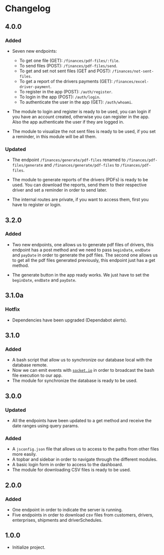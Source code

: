 # Changelog

## 4.0.0

### Added

- Seven new endpoints:

  - To get one file (GET): `/finances/pdf-files/:file`.
  - To send files (POST): `/finances/pdf-files/send`.
  - To get and set not sent files (GET and POST): `/finances/not-sent-files`.
  - To get a report of the drivers payments (GET): `/finances/excel-driver-payment`.
  - To register in the app (POST): `/auth/register`.
  - To login in the app (POST): `/auth/login`.
  - To authenticate the user in the app (GET): `/auth/whoami`.

- The module to login and register is ready to be used, you can login if you have an account created, otherwise you can register in the app. Also the app authenticate the user if they are logged in.

- The module to visualize the not sent files is ready to be used, if you set a reminder, in this module will be all them.

### Updated

- The endpoint `/finances/generate/pdf-files` renamed to `/finances/pdf-files/generate` and `/finances/generate/pdf-files` to `/finances/pdf-files`.

- The module to generate reports of the drivers (PDFs) is ready to be used. You can download the reports, send them to their respective driver and set a reminder in order to send later.

- The internal routes are private, if you want to access them, first you have to register or login.

## 3.2.0

### Added

- Two new endpoints, one allows us to generate pdf files of drivers, this endpoint has a post method and we need to pass `beginDate`, `endDate` and `payDate` in order to generate the pdf files. The second one allows us to get all the pdf files generated previously, this endpoint just has a get method.

- The generate button in the app ready works. We just have to set the `beginDate`, `endDate` and `payDate`.

## 3.1.0a

### Hotfix

- Dependencies have been upgraded (Dependabot alerts).

## 3.1.0

### Added

- A bash script that allow us to synchronize our database local with the database remote.
- Now we can emit events with [`socket.io`](https://socket.io/) in order to broadcast the bash file execution to our app.
- The module for synchronize the database is ready to be used.

## 3.0.0

### Updated

- All the endpoints have been updated to a get method and receive the date ranges using query params.

### Added

- A `jsconfig.json` file that allows us to access to the paths from other files more easily.
- A topbar and sidebar in order to navigate through the different modules.
- A basic login form in order to access to the dashboard.
- The module for downloading CSV files is ready to be used.

## 2.0.0

### Added

- One endpoint in order to indicate the server is running.
- Five endpoints in order to download csv files from customers, drivers, enterprises, shipments and driverSchedules.

## 1.0.0

- Initialize project.
